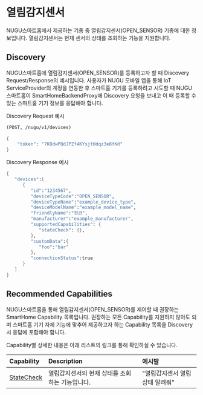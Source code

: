 # 열림감지센서

NUGU스마트홈에서 제공하는 기종 중 열림감지센서\(OPEN\_SENSOR\) 기종에 대한 정보입니다. 열림감지센서는 현재 센서의 상태를 조회하는 기능을 지원합니다.

## Discovery

NUGU스마트홈에 열림감지센서\(OPEN\_SENSOR\)를 등록하고자 할 때 Discovery Request/Response의 예시입니다. 사용자가 NUGU 모바일 앱을 통해 IoT ServiceProvider의 계정을 연동한 후 스마트홈 기기를 등록하려고 시도할 때 NUGU스마트홈이 SmartHomeBackendProxy에 Discovery 요청을 보내고 이 때 등록할 수 있는 스마트홈 기기 정보를 응답해야 합니다.

Discovery Request 예시

```scheme
(POST, /nugu/v1/devices)
    
{
    "token": "7KOdwPQdJPZf4KYsjtHdqz3e8fKd"
}
```

Discovery Response 예시

```scheme
{
   "devices":[
      {
         "id":"1234567",
         "deviceTypeCode":"OPEN_SENSOR",
         "deviceTypeName":"example_device_type",
         "deviceModelName":"example_model_name",
         "friendlyName":"현관",
         "manufacturer":"example_manufacturer",
         "supportedCapabilities": {
            "stateCheck": {},
         },
         "customData":{
            "foo":"bar"
         },
         "connectionStatus":true
      }
   ]
}
```

## Recommended Capabilities

NUGU스마트홈을 통해 열림감지센서\(OPEN\_SENSOR\)를 제어할 때 권장하는 SmartHome Capability 목록입니다. 권장하는 모든 Capability를 지원하지 않아도 되며 스마트홈 기기 자체 기능에 맞추어 제공하고자 하는 Capability 목록을 Discovery 시 응답에 포함해야 합니다. 

Capability별 상세한 내용은 아래 리스트의 링크를 통해 확인하실 수 있습니다.

| Capability | Description | 예시발 |
| :--- | :--- | :--- |
| [StateCheck](../smarthomecapability/statecheck-interface.md) | 열림감지센서의 현재 상태를 조회하는 기능입니다. | "열림감지센서 열림상태 알려줘" |

